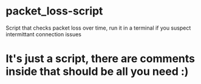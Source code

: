 # packet_loss-script
Script that checks packet loss over time, run it in a terminal if you suspect intermittant connection issues

# It's just a script, there are comments inside that should be all you need :)
